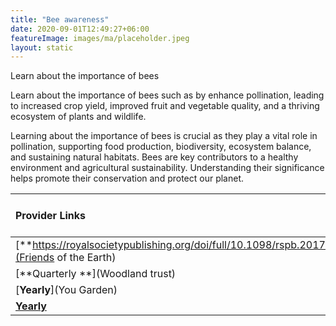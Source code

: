 ```yaml
---
title: "Bee awareness"
date: 2020-09-01T12:49:27+06:00
featureImage: images/ma/placeholder.jpeg
layout: static
---
```


Learn about the importance of bees

Learn about the importance of bees such as by enhance pollination, leading to increased crop yield, improved fruit and vegetable quality, and a thriving ecosystem of plants and wildlife.

Learning about the importance of bees is crucial as they play a vital role in pollination, supporting food production, biodiversity, ecosystem balance, and sustaining natural habitats. Bees are key contributors to a healthy environment and agricultural sustainability. Understanding their significance helps promote their conservation and protect our planet.

| Provider Links      | Free or Paid  |  
| :-----------          | :--------------:      |  
| [**https://royalsocietypublishing.org/doi/full/10.1098/rspb.2017.2140**](Friends of the Earth) | Online | 
| [**Quarterly **](Woodland trust) | Online | 
| [**Yearly**](You Garden) | Online | 
| [**Yearly**](Selections) |  | 
  

<br/><br/>






